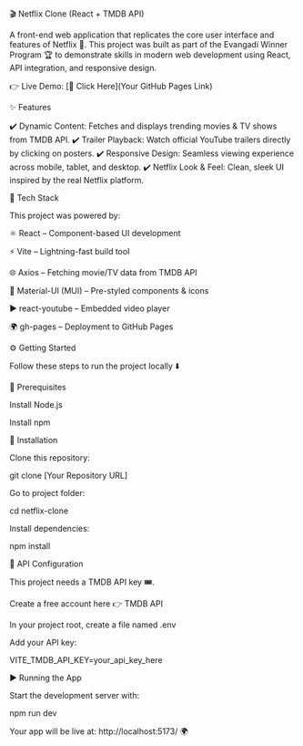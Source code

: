 🎬 Netflix Clone (React + TMDB API)

A front-end web application that replicates the core user interface and features of Netflix 🎥.
This project was built as part of the Evangadi Winner Program 🏆 to demonstrate skills in modern web development using React, API integration, and responsive design.

👉 Live Demo: [🔗 Click Here](Your GitHub Pages Link)

✨ Features

✔️ Dynamic Content: Fetches and displays trending movies & TV shows from TMDB API.
✔️ Trailer Playback: Watch official YouTube trailers directly by clicking on posters.
✔️ Responsive Design: Seamless viewing experience across mobile, tablet, and desktop.
✔️ Netflix Look & Feel: Clean, sleek UI inspired by the real Netflix platform.

🚀 Tech Stack

This project was powered by:

⚛️ React – Component-based UI development

⚡ Vite – Lightning-fast build tool

🌐 Axios – Fetching movie/TV data from TMDB API

🎨 Material-UI (MUI) – Pre-styled components & icons

▶️ react-youtube – Embedded video player

🌍 gh-pages – Deployment to GitHub Pages

⚙️ Getting Started

Follow these steps to run the project locally ⬇️

📌 Prerequisites

Install Node.js

Install npm

🔧 Installation

Clone this repository:

git clone [Your Repository URL]


Go to project folder:

cd netflix-clone


Install dependencies:

npm install

🔑 API Configuration

This project needs a TMDB API key 🎟️.

Create a free account here 👉 TMDB API

In your project root, create a file named .env

Add your API key:

VITE_TMDB_API_KEY=your_api_key_here

▶️ Running the App

Start the development server with:

npm run dev


Your app will be live at: http://localhost:5173/
 🌍